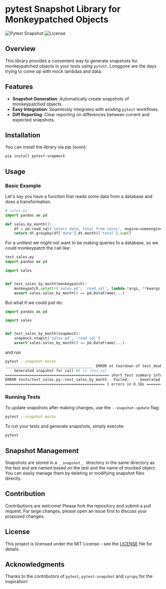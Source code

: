 # pytest Snapshot Library for Monkeypatched Objects

![Pytest Snapshot](https://img.shields.io/badge/python-3.7%2B-blue.svg)
![License](https://img.shields.io/badge/license-MIT-green.svg)

## Overview

This library provides a convenient way to generate snapshots for monkeypatched objects in your tests using `pytest`. Longgone are the days trying to come up with mock lambdas and data.

## Features

- **Snapshot Generation**: Automatically create snapshots of monkeypatched objects.
- **Easy Integration**: Seamlessly integrates with existing `pytest` workflows.
- **Diff Reporting**: Clear reporting on differences between current and expected snapshots.

## Installation

You can install the library via pip (soon):

```bash
pip install pytest-snapmock
```

## Usage

### Basic Example

Let's say you have a function that reads some data from a database and does a transformation.
```python
# sales.py
import pandas as pd

def sales_by_month():
    df = pd.read_sql('select date, total from sales', engine=someengine)
    return df.groupby(df['date'].dt.month)['total'].sum()
```
For a unittest we might not want to be making queries to a database, so we could monkeypatch the call like:
```python
test_sales.py
import pandas as pd

import sales


def test_sales_by_month(monkeypatch):
    monkeypatch.setattr('sales.pd', 'read_sql', lambda *args, **kwargs: pd.DataFrame({'date': [pd.Timestamp('2024-10-01'), ..., pd.Timestamp('2024-12-31')], 'total': [500.0, ..., 100.8]})
    assert sales.sales_by_month() == pd.DataFrame(...)
```
But what if we could just do:
```python
import pandas as pd

import sales


def test_sales_by_month(snapmock):
    snapmock.snapit('sales.pd', 'read_sql')
    assert sales.sales_by_month() == pd.DataFrame(...)
```
and run 
```bash
pytest --snapshot-mocks
________________________________________ ERROR at teardown of test_double_foo _________________________________________
  - Generated snapshot for call #0 to read_sql
=============================================== short test summary info ===============================================
ERROR tests/test_sales.py::test_sales_by_month - Failed:   - Generated snapshot for call #0 to read_sql
============================================= 1 errors in 0.16s =======================================================
```

### Running Tests

To update snapshots after making changes, use the `--snapshot-update` flag:

```bash
pytest --snapshot-mocks
```

To run your tests and generate snapshots, simply execute:

```bash
pytest
```

## Snapshot Management

Snapshots are stored in a `__snapshot__` directory in the same directory as the test and are named based on the test and the name of mocked object. You can easily manage them by deleting or modifying snapshot files directly.

## Contribution

Contributions are welcome! Please fork the repository and submit a pull request. For large changes, please open an issue first to discuss your proposed changes.

## License

This project is licensed under the MIT License - see the [LICENSE](LICENSE) file for details.

## Acknowledgments

Thanks to the contributors of `pytest`, `pytest-snapshot` and `syrupy` for the inspiration!

